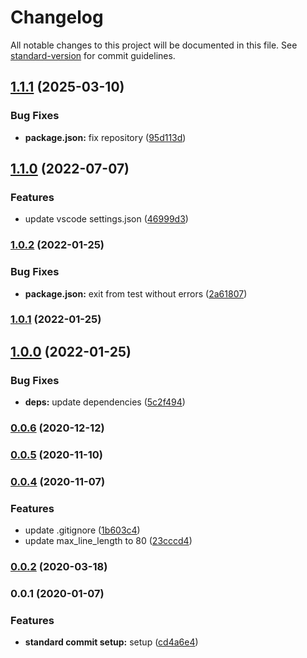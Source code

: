# Changelog

All notable changes to this project will be documented in this file. See [standard-version](https://github.com/conventional-changelog/standard-version) for commit guidelines.

## [1.1.1](https://github.com/SandroMiguel/some-awesome-project/compare/v1.1.0...v1.1.1) (2025-03-10)


### Bug Fixes

* **package.json:** fix repository ([95d113d](https://github.com/SandroMiguel/some-awesome-project/commit/95d113d1f45a07e179d462b680c28ef1ef67b57e))

## [1.1.0](https://github.com/SandroMiguel/some-awesome-project/compare/v1.0.2...v1.1.0) (2022-07-07)


### Features

* update vscode settings.json ([46999d3](https://github.com/SandroMiguel/some-awesome-project/commit/46999d324242adab36cf7b91f13bd85ff35605f8))

### [1.0.2](https://github.com/SandroMiguel/some-awesome-project/compare/v1.0.1...v1.0.2) (2022-01-25)


### Bug Fixes

* **package.json:** exit from test without errors ([2a61807](https://github.com/SandroMiguel/some-awesome-project/commit/2a61807e3dc7d5ccff5b5971a34ffc6879a68f22))

### [1.0.1](https://github.com/SandroMiguel/some-awesome-project/compare/v1.0.0...v1.0.1) (2022-01-25)

## [1.0.0](https://github.com/SandroMiguel/some-awesome-project/compare/v0.0.6...v1.0.0) (2022-01-25)


### Bug Fixes

* **deps:** update dependencies ([5c2f494](https://github.com/SandroMiguel/some-awesome-project/commit/5c2f4948a27e9c7e870eb7078d6a3967f2fd3732))

### [0.0.6](https://github.com/SandroMiguel/some-awesome-project/compare/v0.0.5...v0.0.6) (2020-12-12)

### [0.0.5](https://github.com/SandroMiguel/some-awesome-project/compare/v0.0.4...v0.0.5) (2020-11-10)

### [0.0.4](https://github.com/SandroMiguel/some-awesome-project/compare/v0.0.2...v0.0.4) (2020-11-07)


### Features

* update .gitignore ([1b603c4](https://github.com/SandroMiguel/some-awesome-project/commit/1b603c47e7b870c0015d2aafaafcdb52601700bd))
* update max_line_length to 80 ([23cccd4](https://github.com/SandroMiguel/some-awesome-project/commit/23cccd4871c728b78f5b718de0e30d71ea5ef6b6))

### [0.0.2](https://github.com/SandroMiguel/some-awesome-project/compare/v0.0.1...v0.0.2) (2020-03-18)

### 0.0.1 (2020-01-07)


### Features

* **standard commit setup:** setup ([cd4a6e4](https://github.com/SandroMiguel/some-awesome-project/commit/cd4a6e4ab0762d7b847f98c039f2a0356538146f))
